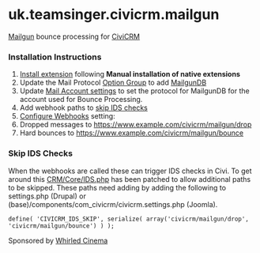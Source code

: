 uk.teamsinger.civicrm.mailgun
==========================

[Mailgun](http://www.mailgun.com/) bounce processing for [CiviCRM](https://civicrm.org/)

### Installation Instructions
1. [Install extension](http://wiki.civicrm.org/confluence/display/CRMDOC/Extensions#Extensions-Installinganewextension) following **Manual installation of native extensions**
2. Update the Mail Protocol [Option Group](https://www.example.com/civicrm/admin/options?reset=1) to add [MailgunDB](https://raw.githubusercontent.com/teamsinger/uk.teamsinger.civicrm.mailgun/master/documentation/mailgundb-option-group.png)
3. Update [Mail Account settings](https://www.example.com/civicrm/admin/mailSettings?reset=1) to set the protocol for MailgunDB for the account used for Bounce Processing.
3. Add webhook paths to [skip IDS checks](#user-content-skip-ids-checks)
4. [Configure Webhooks](https://documentation.mailgun.com/api-webhooks.html#webhooks) setting:
 1. Dropped messages to https://www.example.com/civicrm/mailgun/drop
 2. Hard bounces to https://www.example.com/civicrm/mailgun/bounce

### Skip IDS Checks

When the webhooks are called these can trigger IDS checks in Civi. To get around this [CRM/Core/IDS.php](https://github.com/civicrm/civicrm-core/blob/master/CRM/Core/IDS.php) has been patched to allow additional paths to be skipped. These paths need adding by adding the following to settings.php (Drupal) or (base)/components/com_civicrm/civicrm.settings.php (Joomla).
```
define( 'CIVICRM_IDS_SKIP', serialize( array('civicrm/mailgun/drop', 'civicrm/mailgun/bounce') ) );
```

Sponsored by [Whirled Cinema](https://www.whirledcinema.com)
